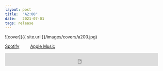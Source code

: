 ```yaml
---
layout: post
title:  "A2:00"
date:   2021-07-01
tags: release
---
```

![cover]({{ site.url }}/images/covers/a200.jpg)

<a href="https://open.spotify.com/album/7dpcRWOQ11l0QPyhVUne9s?si=1YWnyhaEQSyR7WmEFyGcvQ"> Spotify</a>
&emsp;&emsp;
<a href="https://music.apple.com/us/album/a2-00-ep/1573960618"> Apple Music</a>
<iframe style="border: 0; width: 100%; height: 42px;" src="https://bandcamp.com/EmbeddedPlayer/album=2903690884/size=small/bgcol=ffffff/linkcol=0687f5/transparent=true/" seamless><a href="https://b38tn1k.bandcamp.com/album/a2-00">A2:00 by B38TN1K</a></iframe>
